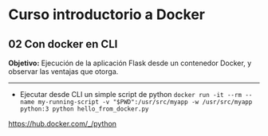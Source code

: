 # Curso introductorio a Docker

## 02 Con docker en CLI

**Objetivo:** Ejecución de la aplicación Flask desde un contenedor Docker, y observar las ventajas que otorga.

---

- Ejecutar desde CLI un simple script de python
  `docker run -it --rm --name my-running-script -v "$PWD":/usr/src/myapp -w /usr/src/myapp python:3 python hello_from_docker.py`

https://hub.docker.com/_/python
